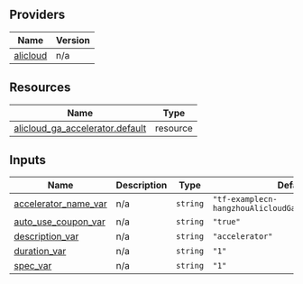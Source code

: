<!-- BEGIN_TF_DOCS -->
## Providers

| Name | Version |
|------|---------|
| <a name="provider_alicloud"></a> [alicloud](#provider\_alicloud) | n/a |

## Resources

| Name | Type |
|------|------|
| [alicloud_ga_accelerator.default](https://registry.terraform.io/providers/hashicorp/alicloud/latest/docs/resources/ga_accelerator) | resource |

## Inputs

| Name | Description | Type | Default | Required |
|------|-------------|------|---------|:--------:|
| <a name="input_accelerator_name_var"></a> [accelerator\_name\_var](#input\_accelerator\_name\_var) | n/a | `string` | `"tf-examplecn-hangzhouAlicloudGaAccelerator40266"` | no |
| <a name="input_auto_use_coupon_var"></a> [auto\_use\_coupon\_var](#input\_auto\_use\_coupon\_var) | n/a | `string` | `"true"` | no |
| <a name="input_description_var"></a> [description\_var](#input\_description\_var) | n/a | `string` | `"accelerator"` | no |
| <a name="input_duration_var"></a> [duration\_var](#input\_duration\_var) | n/a | `string` | `"1"` | no |
| <a name="input_spec_var"></a> [spec\_var](#input\_spec\_var) | n/a | `string` | `"1"` | no |
<!-- END_TF_DOCS -->    